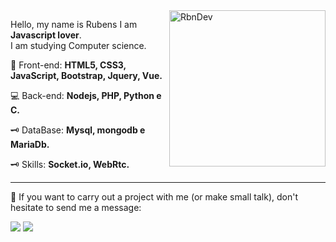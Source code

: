 <img src="https://codigofonte.com.br/wp-content/uploads/legado/noticias/programador_02.jpg" min-width="250px" max-width="250px" width="250px" align="right" alt="RbnDev">

<p align="left"> 
  Hello, my name is Rubens I am <strong>Javascript lover</strong>.<br>
  I am studying Computer science.
</p>

<p align="left">
  🦄 Front-end: <strong>HTML5, CSS3, JavaScript, Bootstrap, Jquery, Vue.</strong>
</p>

<p align="left">
  💻 Back-end: <strong>Nodejs, PHP, Python e C.</strong>
</p>

<p align="left">
  🗝️ DataBase: <strong>Mysql, mongodb e MariaDb.</strong>
</p>

<p align="left">
  🗝️ Skills: <strong>Socket.io, WebRtc.</strong>
</p>


<hr>

<p align="left">
  💌 If you want to carry out a project with me (or make small talk), don't hesitate to send me a message: 
</p>

<p align="left">
  <a href="https://api.whatsapp.com/send?phone=5582991175523&text=Olá%20RbnnDev,%20tudo%20bem?" alt="WhatsApp">
  <img src="https://img.shields.io/badge/-WhatsApp-25d366?style=flat-square&labelColor=25d366&logo=whatsapp&logoColor=white&link=https://api.whatsapp.com/send?phone=5582991175523&text=Olá%20RbnnDev,%20tudo%20bem?"/></a>

  <a href="https://www.instagram.com/rbnn1/" alt="Instagram">
  <img src="https://img.shields.io/badge/-Instagram-DF0174?style=flat-square&labelColor=DF0174&logo=instagram&logoColor=white&link=https://www.instagram.com/rbnn1/"/></a>
</p>  
